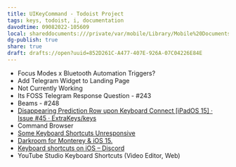 ```yaml
---
title: UIKeyCommand - Todoist Project
tags: keys, todoist, i, documentation
davodtime: 09082022-105609
local: shareddocuments:///private/var/mobile/Library/Mobile%20Documents/iCloud~md~obsidian/Documents/OBSHIDDIAN/drafts/852D261C-A477-407E-926A-07C04226E84E.md
dg-publish: true
share: true
draft: drafts://open?uuid=852D261C-A477-407E-926A-07C04226E84E
---
```


- Focus Modes x Bluetooth Automation Triggers?
- Add Telegram Widget to Landing Page
- Not Currently Working
- Its FOSS Telegram Response Question - #243
- Beams - #248
- [Disappearing Prediction Row upon Keyboard Connect [iPadOS 15] · Issue #45 · ExtraKeys/keys](https://github.com/ExtraKeys/keys/issues/45)
- Command Browser
- [Some Keyboard Shortcuts Unresponsive](https://discord.com/channels/834892608815235093/836712857982205982/902560322114711563)
- [Darkroom for Monterey & iOS 15.](https://medium.com/the-bergen-company/darkroom-for-monterey-ios-15-552cb6abc0c8)
- [Keyboard shortcuts on iOS – Discord](https://support.discord.com/hc/en-us/community/posts/360048309252-Keyboard-shortcuts-on-iOS?page=1#community_comment_4411824686743)
- YouTube Studio Keyboard Shortcuts (Video Editor, Web)